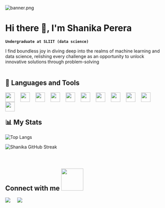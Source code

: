![banner.png](https://github.com/gshperera/gshperera/blob/main/banner.png)

# Hi there 👋, I'm Shanika Perera
**`Undergraduate at SLIIT (data science)`**

I find boundless joy in diving deep into the realms of machine learning and data science, relishing every challenge as an opportunity to unlock innovative solutions through problem-solving
</br>
</br>
## 🧰 Languages and Tools

<img align='left' width='30px' style="padding-right:15px;" src="https://cdn.jsdelivr.net/gh/devicons/devicon@latest/icons/python/python-original.svg" />
<img align='left' width='30px' style="padding-right:15px;" src="https://cdn.jsdelivr.net/gh/devicons/devicon@latest/icons/jupyter/jupyter-original-wordmark.svg" />
<img align='left' width='30px' style="padding-right:15px;" src="https://cdn.jsdelivr.net/gh/devicons/devicon@latest/icons/numpy/numpy-original.svg" />
<img align='left' width='30px' style="padding-right:15px;" src="https://cdn.jsdelivr.net/gh/devicons/devicon@latest/icons/pandas/pandas-original.svg" />
<img align='left' width='30px' style="padding-right:15px;" src="https://cdn.jsdelivr.net/gh/devicons/devicon@latest/icons/scikitlearn/scikitlearn-original.svg" />  
<img align='left' width='30px' style="padding-right:15px;" src="https://cdn.jsdelivr.net/gh/devicons/devicon@latest/icons/mysql/mysql-original.svg" />
<img align='left' width='30px' style="padding-right:15px;" src="https://cdn.jsdelivr.net/gh/devicons/devicon@latest/icons/java/java-original.svg" />
<img align='left' width='30px' style="padding-right:15px;" src="https://cdn.jsdelivr.net/gh/devicons/devicon@latest/icons/html5/html5-original.svg" />
<img align='left' width='30px' style="padding-right:15px;" src="https://cdn.jsdelivr.net/gh/devicons/devicon@latest/icons/css3/css3-original.svg" />
<img align='left' width='30px' style="padding-right:15px;" src="https://cdn.jsdelivr.net/gh/devicons/devicon@latest/icons/javascript/javascript-original.svg" />
<img align='left' width='30px' style="padding-right:15px;" src="https://cdn.jsdelivr.net/gh/devicons/devicon@latest/icons/react/react-original.svg" />
</br>
</br>
</br>

## 📊 My Stats
![Top Langs](https://github-readme-stats.vercel.app/api/top-langs/?username=gshperera&theme=tokyonight) 

![Shanika GitHub Streak](https://github-readme-streak-stats.herokuapp.com/?user=gshperera&theme=tokyonight)

</br>
<h2> Connect with me <img src='https://raw.githubusercontent.com/ShahriarShafin/ShahriarShafin/main/Assets/handshake.gif' width="70px"> </h2>

<a target="_blank" href="https://www.linkedin.com/in/gshperera/"><img src="https://img.shields.io/badge/-LinkedIn-0077B5?style=for-the-badge&logo=Linkedin&logoColor=white"></img></a>
&emsp;
<a target="_blank" href="mailto:gshperera99@gmail.com"><img src="https://img.shields.io/badge/-Gmail-D14836?style=for-the-badge&logo=Gmail&logoColor=white"></img></a>
&emsp;



          
          
<!--
**gshperera/gshperera** is a ✨ _special_ ✨ repository because its `README.md` (this file) appears on your GitHub profile.

Here are some ideas to get you started:

- 🔭 I’m currently working on ...
- 🌱 I’m currently learning ...
- 👯 I’m looking to collaborate on ...
- 🤔 I’m looking for help with ...
- 💬 Ask me about ...
- 📫 How to reach me: ...
- 😄 Pronouns: ...
- ⚡ Fun fact: ...
-->
